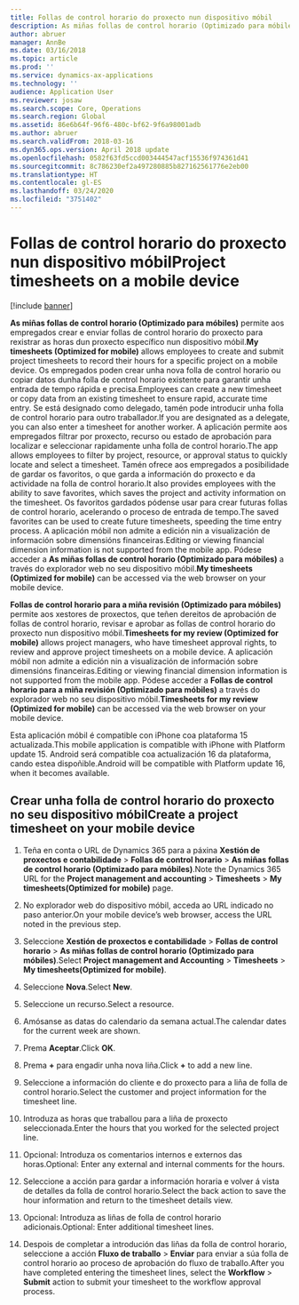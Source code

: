 ```yaml
---
title: Follas de control horario do proxecto nun dispositivo móbil
description: As miñas follas de control horario (Optimizado para móbiles) permite aos empregados crear e enviar follas de control horario do proxecto para rexistrar as horas dun proxecto específico nun dispositivo móbil.
author: abruer
manager: AnnBe
ms.date: 03/16/2018
ms.topic: article
ms.prod: ''
ms.service: dynamics-ax-applications
ms.technology: ''
audience: Application User
ms.reviewer: josaw
ms.search.scope: Core, Operations
ms.search.region: Global
ms.assetid: 86e6b64f-96f6-480c-bf62-9f6a98001adb
ms.author: abruer
ms.search.validFrom: 2018-03-16
ms.dyn365.ops.version: April 2018 update
ms.openlocfilehash: 0582f63fd5ccd003444547acf15536f974361d41
ms.sourcegitcommit: 8c786230ef2a497280885b827162561776e2eb00
ms.translationtype: HT
ms.contentlocale: gl-ES
ms.lasthandoff: 03/24/2020
ms.locfileid: "3751402"
---
```

# <a name="project-timesheets-on-a-mobile-device"></a><span data-ttu-id="247d9-103">Follas de control horario do proxecto nun dispositivo móbil</span><span class="sxs-lookup"><span data-stu-id="247d9-103">Project timesheets on a mobile device</span></span>

[!include [banner](../includes/banner.md)]

<span data-ttu-id="247d9-104">**As miñas follas de control horario (Optimizado para móbiles)** permite aos empregados crear e enviar follas de control horario do proxecto para rexistrar as horas dun proxecto específico nun dispositivo móbil.</span><span class="sxs-lookup"><span data-stu-id="247d9-104">**My timesheets (Optimized for mobile)** allows employees to create and submit project timesheets to record their hours for a specific project on a mobile device.</span></span> <span data-ttu-id="247d9-105">Os empregados poden crear unha nova folla de control horario ou copiar datos dunha folla de control horario existente para garantir unha entrada de tempo rápida e precisa.</span><span class="sxs-lookup"><span data-stu-id="247d9-105">Employees can create a new timesheet or copy data from an existing timesheet to ensure rapid, accurate time entry.</span></span> <span data-ttu-id="247d9-106">Se está designado como delegado, tamén pode introducir unha folla de control horario para outro traballador.</span><span class="sxs-lookup"><span data-stu-id="247d9-106">If you are designated as a delegate, you can also enter a timesheet for another worker.</span></span> <span data-ttu-id="247d9-107">A aplicación permite aos empregados filtrar por proxecto, recurso ou estado de aprobación para localizar e seleccionar rapidamente unha folla de control horario.</span><span class="sxs-lookup"><span data-stu-id="247d9-107">The app allows employees to filter by project, resource, or approval status to quickly locate and select a timesheet.</span></span> <span data-ttu-id="247d9-108">Tamén ofrece aos empregados a posibilidade de gardar os favoritos, o que garda a información do proxecto e da actividade na folla de control horario.</span><span class="sxs-lookup"><span data-stu-id="247d9-108">It also provides employees with the ability to save favorites, which saves the project and activity information on the timesheet.</span></span> <span data-ttu-id="247d9-109">Os favoritos gardados pódense usar para crear futuras follas de control horario, acelerando o proceso de entrada de tempo.</span><span class="sxs-lookup"><span data-stu-id="247d9-109">The saved favorites can be used to create future timesheets, speeding the time entry process.</span></span> <span data-ttu-id="247d9-110">A aplicación móbil non admite a edición nin a visualización de información sobre dimensións financeiras.</span><span class="sxs-lookup"><span data-stu-id="247d9-110">Editing or viewing financial dimension information is not supported from the mobile app.</span></span> <span data-ttu-id="247d9-111">Pódese acceder a **As miñas follas de control horario (Optimizado para móbiles)** a través do explorador web no seu dispositivo móbil.</span><span class="sxs-lookup"><span data-stu-id="247d9-111">**My timesheets (Optimized for mobile)** can be accessed via the web browser on your mobile device.</span></span>

<span data-ttu-id="247d9-112">**Follas de control horario para a miña revisión (Optimizado para móbiles)** permite aos xestores de proxectos, que teñen dereitos de aprobación de follas de control horario, revisar e aprobar as follas de control horario do proxecto nun dispositivo móbil.</span><span class="sxs-lookup"><span data-stu-id="247d9-112">**Timesheets for my review (Optimized for mobile)** allows project managers, who have timesheet approval rights, to review and approve project timesheets on a mobile device.</span></span> <span data-ttu-id="247d9-113">A aplicación móbil non admite a edición nin a visualización de información sobre dimensións financeiras.</span><span class="sxs-lookup"><span data-stu-id="247d9-113">Editing or viewing financial dimension information is not supported from the mobile app.</span></span> <span data-ttu-id="247d9-114">Pódese acceder a **Follas de control horario para a miña revisión (Optimizado para móbiles)** a través do explorador web no seu dispositivo móbil.</span><span class="sxs-lookup"><span data-stu-id="247d9-114">**Timesheets for my review (Optimized for mobile)** can be accessed via the web browser on your mobile device.</span></span>

<span data-ttu-id="247d9-115">Esta aplicación móbil é compatible con iPhone coa plataforma 15 actualizada.</span><span class="sxs-lookup"><span data-stu-id="247d9-115">This mobile application is compatible with iPhone with Platform update 15.</span></span>
<span data-ttu-id="247d9-116">Android será compatible coa actualización 16 da plataforma, cando estea dispoñible.</span><span class="sxs-lookup"><span data-stu-id="247d9-116">Android will be compatible with Platform update 16, when it becomes available.</span></span>

## <a name="create-a-project-timesheet-on-your-mobile-device"></a><span data-ttu-id="247d9-117">Crear unha folla de control horario do proxecto no seu dispositivo móbil</span><span class="sxs-lookup"><span data-stu-id="247d9-117">Create a project timesheet on your mobile device</span></span>

1.  <span data-ttu-id="247d9-118">Teña en conta o URL de Dynamics 365 para a páxina **Xestión de proxectos e contabilidade** \> **Follas de control horario** \> **As miñas follas de control horario (Optimizado para móbiles)**.</span><span class="sxs-lookup"><span data-stu-id="247d9-118">Note the Dynamics 365 URL for the **Project management and accounting** \> **Timesheets** \> **My timesheets(Optimized for mobile)** page.</span></span>

2.  <span data-ttu-id="247d9-119">No explorador web do dispositivo móbil, acceda ao URL indicado no paso anterior.</span><span class="sxs-lookup"><span data-stu-id="247d9-119">On your mobile device’s web browser, access the URL noted in the previous step.</span></span>
 
3.  <span data-ttu-id="247d9-120">Seleccione **Xestión de proxectos e contabilidade** \> **Follas de control horario** \> **As miñas follas de control horario (Optimizado para móbiles)**.</span><span class="sxs-lookup"><span data-stu-id="247d9-120">Select **Project management and Accounting** \> **Timesheets** \> **My timesheets(Optimized for mobile)**.</span></span>

4.  <span data-ttu-id="247d9-121">Seleccione **Nova**.</span><span class="sxs-lookup"><span data-stu-id="247d9-121">Select **New**.</span></span>

5.  <span data-ttu-id="247d9-122">Seleccione un recurso.</span><span class="sxs-lookup"><span data-stu-id="247d9-122">Select a resource.</span></span>

6.  <span data-ttu-id="247d9-123">Amósanse as datas do calendario da semana actual.</span><span class="sxs-lookup"><span data-stu-id="247d9-123">The calendar dates for the current week are shown.</span></span>

7.  <span data-ttu-id="247d9-124">Prema **Aceptar**.</span><span class="sxs-lookup"><span data-stu-id="247d9-124">Click **OK**.</span></span>

8.  <span data-ttu-id="247d9-125">Prema **+** para engadir unha nova liña.</span><span class="sxs-lookup"><span data-stu-id="247d9-125">Click **+** to add a new line.</span></span>

9.  <span data-ttu-id="247d9-126">Seleccione a información do cliente e do proxecto para a liña de folla de control horario.</span><span class="sxs-lookup"><span data-stu-id="247d9-126">Select the customer and project information for the timesheet line.</span></span>

10. <span data-ttu-id="247d9-127">Introduza as horas que traballou para a liña de proxecto seleccionada.</span><span class="sxs-lookup"><span data-stu-id="247d9-127">Enter the hours that you worked for the selected project line.</span></span>

11. <span data-ttu-id="247d9-128">Opcional: Introduza os comentarios internos e externos das horas.</span><span class="sxs-lookup"><span data-stu-id="247d9-128">Optional: Enter any external and internal comments for the hours.</span></span>

12. <span data-ttu-id="247d9-129">Seleccione a acción para gardar a información horaria e volver á vista de detalles da folla de control horario.</span><span class="sxs-lookup"><span data-stu-id="247d9-129">Select the back action to save the hour information and return to the timesheet details view.</span></span>

13. <span data-ttu-id="247d9-130">Opcional: Introduza as liñas de folla de control horario adicionais.</span><span class="sxs-lookup"><span data-stu-id="247d9-130">Optional: Enter additional timesheet lines.</span></span>

14. <span data-ttu-id="247d9-131">Despois de completar a introdución das liñas da folla de control horario, seleccione a acción **Fluxo de traballo** \> **Enviar** para enviar a súa folla de control horario ao proceso de aprobación do fluxo de traballo.</span><span class="sxs-lookup"><span data-stu-id="247d9-131">After you have completed entering the timesheet lines, select the **Workflow** \> **Submit** action to submit your timesheet to the workflow approval process.</span></span>
